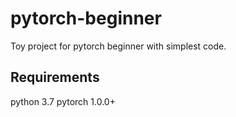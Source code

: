 # pytorch-beginner
Toy project for pytorch beginner with simplest code. 

## Requirements
python 3.7
pytorch 1.0.0+